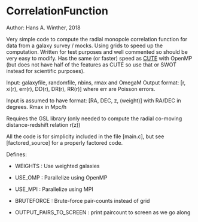 # CorrelationFunction
Author: Hans A. Winther, 2018

Very simple code to compute the radial monopole correlation function for data from a galaxy survey / mocks. Using grids to speed up the computation. Written for test purposes and well commented so should be very easy to modify. Has the same (or faster) speed as [CUTE](https://github.com/damonge/CUTE) with OpenMP (but does not have half of the features as CUTE so use that or SWOT instead for scientific purposes).

Input: galaxyfile, randomfile, nbins, rmax and OmegaM
Output format: [r, xi(r), err(r), DD(r), DR(r), RR(r)] 
where err are Poisson errors.

Input is assumed to have format: [RA, DEC, z, (weight)] with RA/DEC in degrees. Rmax in Mpc/h

Requires the GSL library (only needed to compute the radial co-moving distance-redshift relation r(z))

All the code is for simplicity included in the file [main.c], but see [factored\_source] for a properly factored code.

Defines:

- WEIGHTS : Use weighted galaxies

- USE\_OMP : Parallelize using OpenMP

- USE\_MPI : Parallelize using MPI

- BRUTEFORCE : Brute-force pair-counts instead of grid

- OUTPUT\_PAIRS\_TO\_SCREEN : print paircount to screen as we go along


